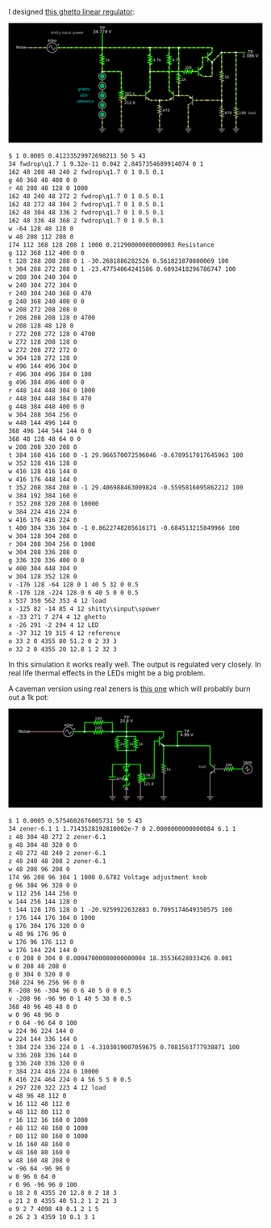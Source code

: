 I designed [this ghetto linear regulator](https://tinyurl.com/y43n6q42):

![(ghetto linear regulator schematic)](ghetto-linreg.png)

    $ 1 0.0005 0.41233529972698213 50 5 43
    34 fwdrop\q1.7 1 9.32e-11 0.042 2.8457354689914074 0 1
    162 48 208 48 240 2 fwdrop\q1.7 0 1 0.5 0.1
    g 48 368 48 400 0 0
    r 48 208 48 128 0 1000
    162 48 240 48 272 2 fwdrop\q1.7 0 1 0.5 0.1
    162 48 272 48 304 2 fwdrop\q1.7 0 1 0.5 0.1
    162 48 304 48 336 2 fwdrop\q1.7 0 1 0.5 0.1
    162 48 336 48 368 2 fwdrop\q1.7 0 1 0.5 0.1
    w -64 128 48 128 0
    w 48 208 112 208 0
    174 112 368 128 208 1 1000 0.21290000000000003 Resistance
    g 112 368 112 400 0 0
    t 128 288 208 288 0 1 -30.2681886282526 0.561821870800069 100
    t 304 288 272 288 0 1 -23.47754064241586 0.6093418296786747 100
    w 208 304 240 304 0
    w 240 304 272 304 0
    r 240 304 240 368 0 470
    g 240 368 240 400 0 0
    w 208 272 208 208 0
    r 208 208 208 128 0 4700
    w 208 128 48 128 0
    r 272 208 272 128 0 4700
    w 272 128 208 128 0
    w 272 208 272 272 0
    w 304 128 272 128 0
    w 496 144 496 304 0
    r 496 304 496 384 0 100
    g 496 384 496 400 0 0
    r 448 144 448 304 0 1000
    r 448 304 448 384 0 470
    g 448 384 448 400 0 0
    w 304 288 304 256 0
    w 448 144 496 144 0
    368 496 144 544 144 0 0
    368 48 128 48 64 0 0
    w 208 208 320 208 0
    t 384 160 416 160 0 -1 29.966570072596046 -0.6789517017645963 100
    w 352 128 416 128 0
    w 416 128 416 144 0
    w 416 176 448 144 0
    t 352 208 384 208 0 -1 29.406988463009824 -0.5595816095862212 100
    w 384 192 384 160 0
    r 352 208 320 208 0 10000
    w 384 224 416 224 0
    w 416 176 416 224 0
    t 400 304 336 304 0 -1 0.8622748285616171 -0.684513215849966 100
    w 304 128 304 208 0
    r 304 208 304 256 0 1000
    w 304 288 336 288 0
    g 336 320 336 400 0 0
    w 400 304 448 304 0
    w 304 128 352 128 0
    v -176 128 -64 128 0 1 40 5 32 0 0.5
    R -176 128 -224 128 0 6 40 5 0 0 0.5
    x 537 350 562 353 4 12 load
    x -125 82 -14 85 4 12 shitty\sinput\spower
    x -33 271 7 274 4 12 ghetto
    x -26 291 -2 294 4 12 LED
    x -37 312 19 315 4 12 reference
    o 33 2 0 4355 80 51.2 0 2 33 3
    o 32 2 0 4355 20 12.8 1 2 32 3

In this simulation it works really well.  The output is regulated very
closely.  In real life thermal effects in the LEDs might be a big
problem.

A caveman version using real zeners is [this
one](https://is.gd/dumblinreg) which will probably burn out a 1k pot:

![(schematic of simpler circuit)](caveman-linreg.png)

    $ 1 0.0005 0.5754602676005731 50 5 43
    34 zener-6.1 1 1.7143528192810002e-7 0 2.0000000000000084 6.1 1
    z 48 304 48 272 2 zener-6.1
    g 48 304 48 320 0 0
    z 48 272 48 240 2 zener-6.1
    z 48 240 48 208 2 zener-6.1
    w 48 208 96 208 0
    174 96 208 96 304 1 1000 0.6782 Voltage adjustment knob
    g 96 304 96 320 0 0
    w 112 256 144 256 0
    w 144 256 144 128 0
    t 144 128 176 128 0 1 -20.9259922632883 0.7095174649350575 100
    r 176 144 176 304 0 1000
    g 176 304 176 320 0 0
    w 48 96 176 96 0
    w 176 96 176 112 0
    w 176 144 224 144 0
    c 0 208 0 304 0 0.00047000000000000004 18.35536628033426 0.001
    w 0 208 48 208 0
    g 0 304 0 320 0 0
    368 224 96 256 96 0 0
    R -208 96 -304 96 0 6 40 5 0 0 0.5
    v -208 96 -96 96 0 1 40 5 30 0 0.5
    368 48 96 48 48 0 0
    w 0 96 48 96 0
    r 0 64 -96 64 0 100
    w 224 96 224 144 0
    w 224 144 336 144 0
    t 384 224 336 224 0 1 -4.3103019007059675 0.7081563777938871 100
    w 336 208 336 144 0
    g 336 240 336 320 0 0
    r 384 224 416 224 0 10000
    R 416 224 464 224 0 4 56 5 5 0 0.5
    x 297 220 322 223 4 12 load
    w 48 96 48 112 0
    w 16 112 48 112 0
    w 48 112 80 112 0
    r 16 112 16 160 0 1000
    r 48 112 48 160 0 1000
    r 80 112 80 160 0 1000
    w 16 160 48 160 0
    w 48 160 80 160 0
    w 48 160 48 208 0
    w -96 64 -96 96 0
    w 0 96 0 64 0
    r 0 96 -96 96 0 100
    o 18 2 0 4355 20 12.8 0 2 18 3
    o 21 2 0 4355 40 51.2 1 2 21 3
    o 9 2 7 4098 40 0.1 2 1 5
    o 26 2 3 4359 10 0.1 3 1
